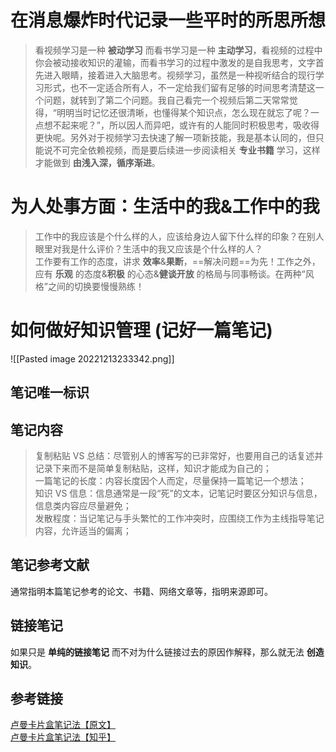 # 在消息爆炸时代记录一些平时的所思所想

>看视频学习是一种 **被动学习** 而看书学习是一种 **主动学习**，看视频的过程中你会被动接收知识的灌输，而看书学习的过程中激发的是自我思考，文字首先进入眼睛，接着进入大脑思考。视频学习，虽然是一种视听结合的现行学习形式，也不一定适合所有人，不一定给我们留有足够的时间思考清楚这一个问题，就转到了第二个问题。我自己看完一个视频后第二天常常觉得，“明明当时记忆还很清晰，也懂得某个知识点，怎么现在就忘了呢？一点想不起来呢？”，所以因人而异吧，或许有的人能同时积极思考，吸收得更快呢。另外对于视频学习去快速了解一项新技能，我是基本认同的，但只能说不可完全依赖视频，而是要后续进一步阅读相关 **专业书籍** 学习，这样才能做到 **由浅入深，循序渐进**。

# 为人处事方面：生活中的我&工作中的我

>工作中的我应该是个什么样的人，应该给身边人留下什么样的印象？在别人眼里对我是什么评价？生活中的我又应该是个什么样的人？  
>工作要有工作的态度，讲求 **效率**&**果断**，==解决问题==为先！工作之外，应有 **乐观** 的态度&**积极** 的心态&**健谈开放** 的格局与同事畅谈。在两种“风格”之间的切换要慢慢熟练！

# 如何做好知识管理 (记好一篇笔记)

![[Pasted image 20221213233342.png]]

## 笔记唯一标识

## 笔记内容

> 复制粘贴 VS 总结：尽管别人的博客写的已非常好，也要用自己的话复述并记录下来而不是简单复制粘贴，这样，知识才能成为自己的；  
> 一篇笔记的长度：内容长度因个人而定，尽量保持一篇笔记一个想法；  
> 知识 VS 信息：信息通常是一段“死”的文本，记笔记时要区分知识与信息，信息类内容应尽量避免；  
>发散程度：当记笔记与手头繁忙的工作冲突时，应围绕工作为主线指导笔记内容，允许适当的偏离；

## 笔记参考文献

通常指明本篇笔记参考的论文、书籍、网络文章等，指明来源即可。

## 链接笔记

如果只是 **单纯的链接笔记** 而不对为什么链接过去的原因作解释，那么就无法 **创造知识**。

## 参考链接

[卢曼卡片盒笔记法【原文】](https://zettelkasten.de/introduction/zh/)  
[卢曼卡片盒笔记法【知乎】](https://zhuanlan.zhihu.com/p/336706087)
